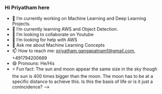 ### Hi Priyatham here

- 🔭 I’m currently working on Machine Learning and Deep Learning Projects.
- 🌱 I’m currently learning AWS and Object Detection.
- 👯 I’m looking to collaborate on Youtube
- 🤔 I’m looking for help with AWS
- 💬 Ask me about Machine Learning Concepts
- 📫 How to reach me: priyatham.gangapatnam1@gmail.com, +491794200669
- 😄 Pronouns: He/His
- ⚡ Fun fact: The sun and moon appear the same size in the sky though the sun is 400 times bigger than the moon. The moon has to be at a specific distance to achieve this. Is this the basis of life or is it just a conincidence?
-->
